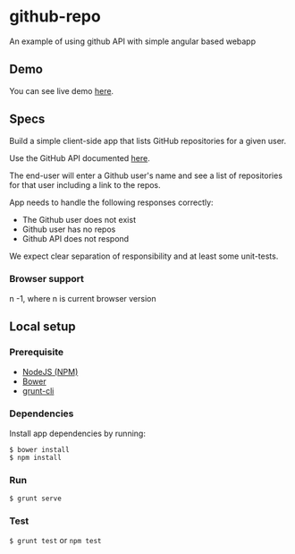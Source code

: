 # github-repo

An example of using github API with simple angular based webapp

## Demo

You can see live demo [here](https://sinisag.github.io/github-repo/).

## Specs

Build a simple client-side app that lists GitHub repositories for a given user.

Use the GitHub API documented [here](https://developer.github.com/v3/).

The end-user will enter a Github user's name and see a list of repositories for that user including a link to the repos.

App needs to handle the following responses correctly:

* The Github user does not exist
* Github user has no repos
* Github API does not respond

We expect clear separation of responsibility and at least some unit-tests.

### Browser support

n -1, where n is current browser version

## Local setup

### Prerequisite

* [NodeJS (NPM)](https://nodejs.org/en/)
* [Bower](https://bower.io/)
* [grunt-cli](https://github.com/gruntjs/grunt-cli)

### Dependencies

Install app dependencies by running: 

```
$ bower install
$ npm install
```

### Run

`$ grunt serve`


### Test

`$ grunt test` or `npm test`

